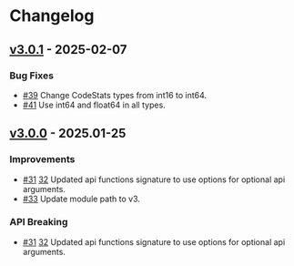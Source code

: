 <!--
Guiding Principles:

Changelogs are for humans, not machines.
There should be an entry for every single version.
The same types of changes should be grouped.
Versions and sections should be linkable.
The latest version comes first.
The release date of each version is displayed.
Mention whether you follow Semantic Versioning.

Usage:

Change log entries are to be added to the Unreleased section under the
appropriate stanza (see below). Each entry is required to include a tag and
the Github issue reference in the following format:

* (<tag>) \#<issue-number> message

Types of changes (Stanzas):

"Features" for new features.
"Improvements" for changes in existing functionality.
"Deprecated" for soon-to-be removed features.
"Bug Fixes" for any bug fixes.
"API Breaking" for breaking API function signatures.
Ref: https://keepachangelog.com/en/1.0.0/
-->

# Changelog

## [v3.0.1](https://github.com/JulianToledano/goingecko/releases/tag/v3.0.1) - 2025-02-07

### Bug Fixes

* [#39](https://github.com/JulianToledano/goingecko/pull/39) Change CodeStats types from int16 to int64.
* [#41](https://github.com/JulianToledano/goingecko/pull/41) Use int64 and float64 in all types.

## [v3.0.0](https://github.com/JulianToledano/goingecko/releases/tag/v3.0.0) - 2025.01-25

### Improvements

* [#31](https://github.com/JulianToledano/goingecko/pull/31) [32](https://github.com/JulianToledano/goingecko/pull/32) Updated api functions signature to use options for optional api arguments.
* [#33](https://github.com/JulianToledano/goingecko/pull/33) Update module path to v3.

### API Breaking

* [#31](https://github.com/JulianToledano/goingecko/pull/31) [32](https://github.com/JulianToledano/goingecko/pull/32) Updated api functions signature to use options for optional api arguments.
